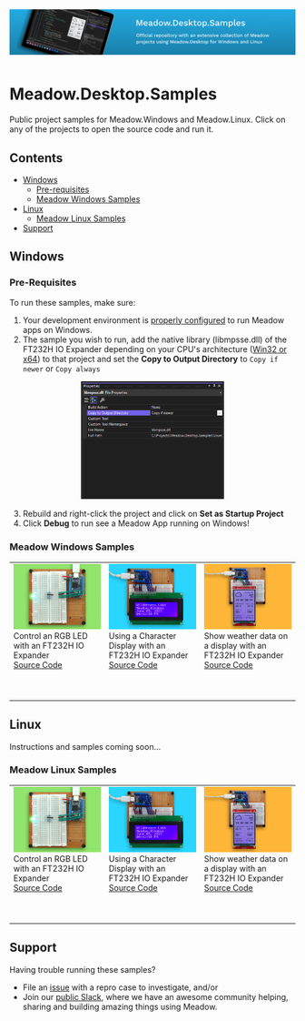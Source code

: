 <img src="Design/banner.jpg" style="margin-bottom:10px" />

# Meadow.Desktop.Samples

Public project samples for Meadow.Windows and Meadow.Linux. Click on any of the projects to open the source code and run it.

## Contents
- [Windows](#windows)
    - [Pre-requisites](#pre-requisites)
    - [Meadow Windows Samples](#meadow-windows-samples)
- [Linux](#linux)
    - [Meadow Linux Samples](#meadow-linux-samples)
- [Support](#support)

## Windows

### Pre-Requisites

To run these samples, make sure:

1. Your development environment is [properly configured](http://developer.wildernesslabs.co/Meadow/Getting_Started/Getting_Started_Meadow.Desktop/Getting_Started_Windows/) to run Meadow apps on Windows.
2. The sample you wish to run, add the native library (libmpsse.dll) of the FT232H IO Expander depending on your CPU's architecture ([Win32 or x64](/Support%20Files/Windows/FT232H%20Native%20Library/))  to that project and set the **Copy to Output Directory** to `Copy if newer` or `Copy always`

<p align="center">
    <img src="Design/build-action.png" style="width:50%" />
</p>

3. Rebuild and right-click the project and click on **Set as Startup Project** 
4. Click **Debug** to run see a Meadow App running on Windows!

### Meadow Windows Samples

<table>
    <tr>
        <td>
            <img src="Design/blinky.png"/><br/>
            Control an RGB LED with an FT232H IO Expander</br>
            <a href="Source/Windows/Blinky/">Source Code</a>
        </td>
        <td>
            <img src="Design/character-display.png"/><br/>
            Using a Character Display with an FT232H IO Expander</br>
            <a href="Source/Windows/CharacterDisplaySample/">Source Code</a>
        </td>
        <td>
            <img src="Design/micrographics-intro.png"/><br/>
            Show weather data on a display with an FT232H IO Expander</br>
            <a href="Source/Windows/WifiWeather/">Source Code</a>
        </td>
    </tr>
    <tr>
        <td>
            <p>&nbsp;&nbsp;&nbsp;&nbsp;&nbsp;&nbsp;&nbsp;&nbsp;&nbsp;&nbsp;&nbsp;&nbsp;&nbsp;&nbsp;&nbsp;&nbsp;&nbsp;&nbsp;&nbsp;&nbsp;&nbsp;&nbsp;&nbsp;&nbsp;&nbsp;&nbsp;&nbsp;&nbsp;&nbsp;&nbsp;&nbsp;&nbsp;</p>
        </td>
        <td>
            <p>&nbsp;&nbsp;&nbsp;&nbsp;&nbsp;&nbsp;&nbsp;&nbsp;&nbsp;&nbsp;&nbsp;&nbsp;&nbsp;&nbsp;&nbsp;&nbsp;&nbsp;&nbsp;&nbsp;&nbsp;&nbsp;&nbsp;&nbsp;&nbsp;&nbsp;&nbsp;&nbsp;&nbsp;&nbsp;&nbsp;&nbsp;&nbsp;</p>
        </td>
        <td>
            <p>&nbsp;&nbsp;&nbsp;&nbsp;&nbsp;&nbsp;&nbsp;&nbsp;&nbsp;&nbsp;&nbsp;&nbsp;&nbsp;&nbsp;&nbsp;&nbsp;&nbsp;&nbsp;&nbsp;&nbsp;&nbsp;&nbsp;&nbsp;&nbsp;&nbsp;&nbsp;&nbsp;&nbsp;&nbsp;&nbsp;&nbsp;&nbsp;</p>
        </td>
    </tr>
</table>

## Linux

Instructions and samples coming soon...

### Meadow Linux Samples

<table>
    <tr>
        <td>
            <img src="Design/blinky.png"/><br/>
            Control an RGB LED with an FT232H IO Expander</br>
            <a href="Source/Linux/Blinky/">Source Code</a>
        </td>
        <td>
            <img src="Design/character-display.png"/><br/>
            Using a Character Display with an FT232H IO Expander</br>
            <a href="Source/Linux/CharacterDisplaySample/">Source Code</a>
        </td>
        <td>
            <img src="Design/micrographics-intro.png"/><br/>
            Show weather data on a display with an FT232H IO Expander</br>
            <a href="Source/Linux/WifiWeather/">Source Code</a>
        </td>
    </tr>
    <tr>
        <td>
            <p>&nbsp;&nbsp;&nbsp;&nbsp;&nbsp;&nbsp;&nbsp;&nbsp;&nbsp;&nbsp;&nbsp;&nbsp;&nbsp;&nbsp;&nbsp;&nbsp;&nbsp;&nbsp;&nbsp;&nbsp;&nbsp;&nbsp;&nbsp;&nbsp;&nbsp;&nbsp;&nbsp;&nbsp;&nbsp;&nbsp;&nbsp;&nbsp;</p>
        </td>
        <td>
            <p>&nbsp;&nbsp;&nbsp;&nbsp;&nbsp;&nbsp;&nbsp;&nbsp;&nbsp;&nbsp;&nbsp;&nbsp;&nbsp;&nbsp;&nbsp;&nbsp;&nbsp;&nbsp;&nbsp;&nbsp;&nbsp;&nbsp;&nbsp;&nbsp;&nbsp;&nbsp;&nbsp;&nbsp;&nbsp;&nbsp;&nbsp;&nbsp;</p>
        </td>
        <td>
            <p>&nbsp;&nbsp;&nbsp;&nbsp;&nbsp;&nbsp;&nbsp;&nbsp;&nbsp;&nbsp;&nbsp;&nbsp;&nbsp;&nbsp;&nbsp;&nbsp;&nbsp;&nbsp;&nbsp;&nbsp;&nbsp;&nbsp;&nbsp;&nbsp;&nbsp;&nbsp;&nbsp;&nbsp;&nbsp;&nbsp;&nbsp;&nbsp;</p>
        </td>
    </tr>
</table>

## Support

Having trouble running these samples? 
* File an [issue](https://github.com/WildernessLabs/Meadow.Desktop.Samples/issues) with a repro case to investigate, and/or
* Join our [public Slack](http://slackinvite.wildernesslabs.co/), where we have an awesome community helping, sharing and building amazing things using Meadow.